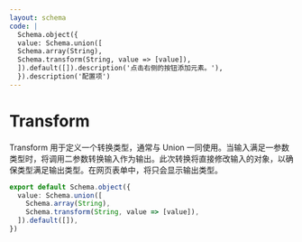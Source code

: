 ```yaml
---
layout: schema
code: |
  Schema.object({
  value: Schema.union([
  Schema.array(String),
  Schema.transform(String, value => [value]),
  ]).default([]).description('点击右侧的按钮添加元素。'),
  }).description('配置项')
---
```


# Transform

Transform 用于定义一个转换类型，通常与 Union 一同使用。当输入满足一参数类型时，将调用二参数转换输入作为输出。此次转换将直接修改输入的对象，以确保类型满足输出类型。在网页表单中，将只会显示输出类型。

```ts
export default Schema.object({
  value: Schema.union([
    Schema.array(String),
    Schema.transform(String, value => [value]),
  ]).default([]),
})
```
